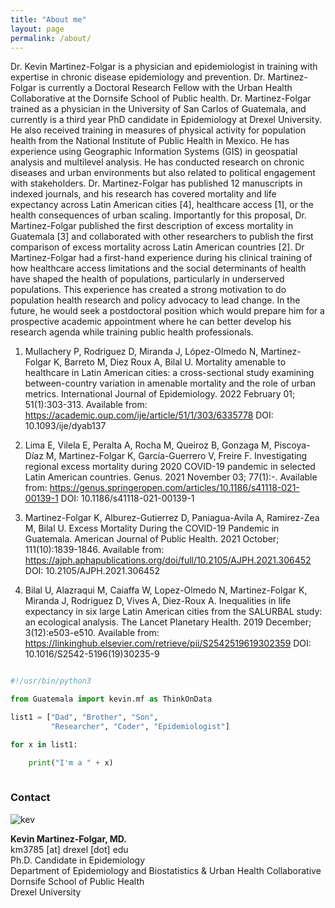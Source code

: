 ```yaml
---
title: "About me"
layout: page
permalink: /about/
---
```


Dr. Kevin Martinez-Folgar is a physician and epidemiologist in training with expertise in chronic disease epidemiology and prevention. Dr. Martinez-Folgar is currently a Doctoral Research Fellow with the Urban Health Collaborative at the Dornsife School of Public health. Dr. Martinez-Folgar trained as a physician in the University of San Carlos of Guatemala, and currently is a third year PhD candidate in Epidemiology at Drexel University. He also received training in measures of physical activity for population health from the National Institute of Public Health in Mexico. He has experience using Geographic Information Systems (GIS) in geospatial analysis and multilevel analysis. He has conducted research on chronic diseases and urban environments but also related to political engagement with stakeholders. Dr. Martinez-Folgar has published 12 manuscripts in indexed journals, and his research has covered mortality and life expectancy across Latin American cities [4], healthcare access [1], or the health consequences of urban scaling. Importantly for this proposal, Dr. Martinez-Folgar published the first description of excess mortality in Guatemala [3] and collaborated with other researchers to publish the first comparison of excess mortality across Latin American countries [2]. Dr Martinez-Folgar had a first-hand experience during his clinical training of how healthcare access limitations and the social determinants of health have shaped the health of populations, particularly in underserved populations.  This experience has created a strong motivation to do population health research and policy advocacy to lead change. In the future, he would seek a postdoctoral position which would prepare him for a prospective academic appointment where he can better develop his research agenda while training public health professionals.


1.	Mullachery P, Rodriguez D, Miranda J, López-Olmedo N, Martinez-Folgar K, Barreto M, Diez Roux A, Bilal U. Mortality amenable to healthcare in Latin American cities: a cross-sectional study examining between-country variation in amenable mortality and the role of urban metrics. International Journal of Epidemiology. 2022 February 01; 51(1):303-313. Available from: https://academic.oup.com/ije/article/51/1/303/6335778 DOI: 10.1093/ije/dyab137

2.	Lima E, Vilela E, Peralta A, Rocha M, Queiroz B, Gonzaga M, Piscoya-Díaz M, Martinez-Folgar K, García-Guerrero V, Freire F. Investigating regional excess mortality during 2020 COVID-19 pandemic in selected Latin American countries. Genus. 2021 November 03; 77(1):-. Available from: https://genus.springeropen.com/articles/10.1186/s41118-021-00139-1 DOI: 10.1186/s41118-021-00139-1

3.	Martinez-Folgar K, Alburez-Gutierrez D, Paniagua-Avila A, Ramirez-Zea M, Bilal U. Excess Mortality During the COVID-19 Pandemic in Guatemala. American Journal of Public Health. 2021 October; 111(10):1839-1846. Available from: https://ajph.aphapublications.org/doi/full/10.2105/AJPH.2021.306452 DOI: 10.2105/AJPH.2021.306452

4.	Bilal U, Alazraqui M, Caiaffa W, Lopez-Olmedo N, Martinez-Folgar K, Miranda J, Rodriguez D, Vives A, Diez-Roux A. Inequalities in life expectancy in six large Latin American cities from the SALURBAL study: an ecological analysis. The Lancet Planetary Health. 2019 December; 3(12):e503-e510. Available from: https://linkinghub.elsevier.com/retrieve/pii/S2542519619302359 DOI: 10.1016/S2542-5196(19)30235-9


```python

#!/usr/bin/python3

from Guatemala import kevin.mf as ThinkOnData

list1 = ["Dad", "Brother", "Son", 
		 "Researcher", "Coder", "Epidemiologist"] 

for x in list1:

    print("I'm a " + x)
    
```

### Contact     
![kev](/images/kev.jpg)

**Kevin Martinez-Folgar, MD.**   
km3785 [at] drexel [dot] edu       
Ph.D. Candidate in Epidemiology   
Department of Epidemiology and Biostatistics & Urban Health Collaborative   
Dornsife School of Public Health   
Drexel University    
